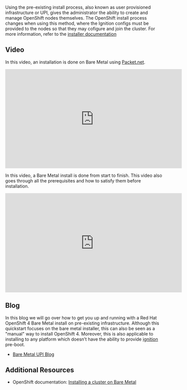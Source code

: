 Using the pre-existing install process, also known as user provisioned
infrastructure or UPI, gives the administrator the ability to create and
manage OpenShift nodes themselves. The OpenShift install process changes when
using this method, where the Ignition configs must be provided to the nodes
so that they may cofigure and join the cluster. For more information, refer
to the [installer
documentation](https://docs.openshift.com/container-platform/4.2/installing/installing_bare_metal/installing-bare-metal.html)

## Video

In this video, an installation is done on Bare Metal using [Packet.net](https://packet.net).

<iframe width="560" height="315" src="https://www.youtube.com/embed/3klCv49nayY" frameborder="0" allow="accelerometer; autoplay; encrypted-media; gyroscope; picture-in-picture" allowfullscreen></iframe>

In this video, a Bare Metal install is done from start to finish. This video
also goes through all the prerequisites and how to satisfy them before
installation.

<iframe width="560" height="315" src="https://www.youtube.com/embed/wZYx4_xBSUQ" frameborder="0" allow="accelerometer; autoplay; encrypted-media; gyroscope; picture-in-picture" allowfullscreen></iframe>

## Blog

In this blog we will go over how to get you up and running with a Red Hat
OpenShift 4 Bare Metal install on pre-existing infrastructure. Although this
quickstart focuses on the bare metal installer, this can also be seen as a
"manual" way to install OpenShift 4. Moreover, this is also applicable to
installing to any platform which doesn’t have the ability to provide
[ignition](https://coreos.com/ignition/docs/latest/) pre-boot.

* [Bare Metal UPI Blog](https://blog.openshift.com/openshift-4-bare-metal-install-quickstart/)

## Additional Resources

* OpenShift documentation: [Installing a cluster on Bare Metal](https://docs.openshift.com/container-platform/4.2/installing/installing_bare_metal/installing-bare-metal.html)
